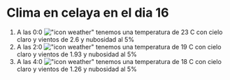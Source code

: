 # Clima en celaya en el dia 16

1. A las 0:0 !["icon weather"](http://openweathermap.org/img/w/02n.png) tenemos una temperatura de 23 C con cielo claro y  vientos de 2.6 y nubosidad al 5%
1. A las 2:0 !["icon weather"](http://openweathermap.org/img/w/02n.png) tenemos una temperatura de 19 C con cielo claro y  vientos de 1.93 y nubosidad al 5%
1. A las 4:0 !["icon weather"](http://openweathermap.org/img/w/02n.png) tenemos una temperatura de 18 C con cielo claro y  vientos de 1.26 y nubosidad al 5%
